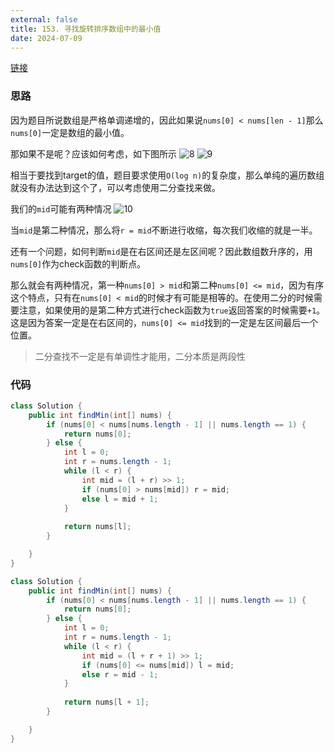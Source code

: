 ```yaml
---
external: false
title: 153. 寻找旋转排序数组中的最小值
date: 2024-07-09
---
```


[链接](https://leetcode.cn/problems/find-minimum-in-rotated-sorted-array/description/)

### 思路

因为题目所说数组是严格单调递增的，因此如果说`nums[0] < nums[len - 1]`那么`nums[0]`一定是数组的最小值。

那如果不是呢？应该如何考虑，如下图所示
![8](/assets/leetcode/8.png)
![9](/assets/leetcode/9.png)

相当于要找到target的值，题目要求使用`O(log n)`的复杂度，那么单纯的遍历数组就没有办法达到这个了，可以考虑使用二分查找来做。

我们的`mid`可能有两种情况
![10](/assets/leetcode/10.png)

当`mid`是第二种情况，那么将`r = mid`不断进行收缩，每次我们收缩的就是一半。

还有一个问题，如何判断`mid`是在右区间还是左区间呢？因此数组数升序的，用`nums[0]`作为check函数的判断点。

那么就会有两种情况，第一种`nums[0] > mid`和第二种`nums[0] <= mid`，因为有序这个特点，只有在`nums[0] < mid`的时候才有可能是相等的。在使用二分的时候需要注意，如果使用的是第二种方式进行check函数为`true`返回答案的时候需要`+1`。这是因为答案一定是在右区间的，`nums[0] <= mid`找到的一定是左区间最后一个位置。


> 二分查找不一定是有单调性才能用，二分本质是两段性


### 代码

```java
class Solution {
    public int findMin(int[] nums) {
        if (nums[0] < nums[nums.length - 1] || nums.length == 1) {
            return nums[0];
        } else {
            int l = 0;
            int r = nums.length - 1;
            while (l < r) {
                int mid = (l + r) >> 1;
                if (nums[0] > nums[mid]) r = mid;
                else l = mid + 1;
            }
            
            return nums[l];
        }

    }
}
```


```java
class Solution {
    public int findMin(int[] nums) {
        if (nums[0] < nums[nums.length - 1] || nums.length == 1) {
            return nums[0];
        } else {
            int l = 0;
            int r = nums.length - 1;
            while (l < r) {
                int mid = (l + r + 1) >> 1;
                if (nums[0] <= nums[mid]) l = mid;
                else r = mid - 1;
            }
            
            return nums[l + 1];
        }

    }
}
```
